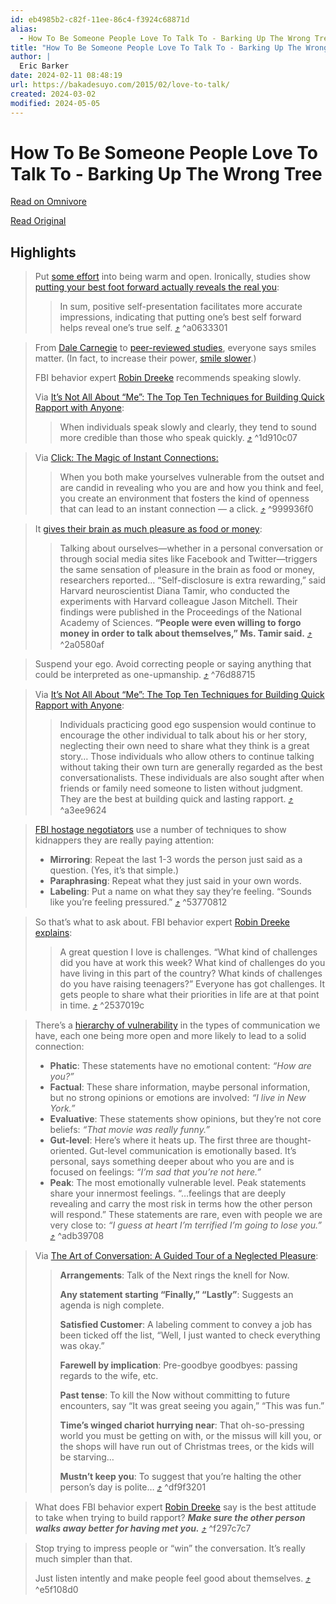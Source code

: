 ```yaml
---
id: eb4985b2-c82f-11ee-86c4-f3924c68871d
alias:
  - How To Be Someone People Love To Talk To - Barking Up The Wrong Tree
title: "How To Be Someone People Love To Talk To - Barking Up The Wrong Tree"
author: |
  Eric Barker
date: 2024-02-11 08:48:19
url: https://bakadesuyo.com/2015/02/love-to-talk/
created: 2024-03-02
modified: 2024-05-05
---
```


# How To Be Someone People Love To Talk To - Barking Up The Wrong Tree

[Read on Omnivore](https://omnivore.app/me/how-to-be-someone-people-love-to-talk-to-barking-up-the-wrong-tr-18d93cf74e3)

[Read Original](https://bakadesuyo.com/2015/02/love-to-talk/)

## Highlights

> Put [some effort](http://bakadesuyo.com/2012/05/whats-an-absurdly-easy-way-to-improve-all-you/) into being warm and open. Ironically, studies show [putting your best foot forward actually reveals the real you](http://bakadesuyo.com/2011/05/does-putting-your-best-self-forward-reveal-yo/):
> 
> > In sum, positive self-presentation facilitates more accurate impressions, indicating that putting one’s best self forward helps reveal one’s true self. [⤴️](https://omnivore.app/me/how-to-be-someone-people-love-to-talk-to-barking-up-the-wrong-tr-18d93cf74e3#a0633301-3083-405f-a030-a8989ff56d78)  ^a0633301

> From [Dale Carnegie](http://bakadesuyo.com/2013/01/truth-dale-carnegies-how-win-friends-influence-people/) to [peer-reviewed studies](http://bakadesuyo.com/2011/11/whats-the-easiest-way-to-make-yourself-more-a/), everyone says smiles matter. (In fact, to increase their power, [smile slower](http://bakadesuyo.com/2011/09/is-there-an-easy-way-to-improve-your-smile/).)
> 
> FBI behavior expert [Robin Dreeke](http://bakadesuyo.com/2013/11/rapport-building-skills/) recommends speaking slowly.
> 
> Via [It’s Not All About “Me”: The Top Ten Techniques for Building Quick Rapport with Anyone](http://www.amazon.com/gp/product/B0060YIBLK/ref=as%5Fli%5Fss%5Ftl?ie=UTF8&camp=1789&creative=390957&creativeASIN=B0060YIBLK&linkCode=as2&tag=spacforrent-20):
> 
> > When individuals speak slowly and clearly, they tend to sound more credible than those who speak quickly. [⤴️](https://omnivore.app/me/how-to-be-someone-people-love-to-talk-to-barking-up-the-wrong-tr-18d93cf74e3#1d910c07-5a9c-4f2c-b71d-5bec1b42df47)  ^1d910c07

> Via [Click: The Magic of Instant Connections:](http://www.amazon.com/gp/product/0385529066/ref=as%5Fli%5Fss%5Ftl?ie=UTF8&camp=1789&creative=390957&creativeASIN=0385529066&linkCode=as2&tag=spacforrent-20)
> 
> > When you both make yourselves vulnerable from the outset and are candid in revealing who you are and how you think and feel, you create an environment that fosters the kind of openness that can lead to an instant connection — a click. [⤴️](https://omnivore.app/me/how-to-be-someone-people-love-to-talk-to-barking-up-the-wrong-tr-18d93cf74e3#999936f0-d266-4da0-98d0-b87efede4ee2)  ^999936f0

> It [gives their brain as much pleasure as food or money](http://bakadesuyo.com/2012/05/what-gives-your-brain-as-much-pleasure-as-foo/):
> 
> > Talking about ourselves—whether in a personal conversation or through social media sites like Facebook and Twitter—triggers the same sensation of pleasure in the brain as food or money, researchers reported… “Self-disclosure is extra rewarding,” said Harvard neuroscientist Diana Tamir, who conducted the experiments with Harvard colleague Jason Mitchell. Their findings were published in the Proceedings of the National Academy of Sciences. **“People were even willing to forgo money in order to talk about themselves,” Ms. Tamir said.** [⤴️](https://omnivore.app/me/how-to-be-someone-people-love-to-talk-to-barking-up-the-wrong-tr-18d93cf74e3#2a0580af-29bb-4257-98f1-30804d8bdf6b)  ^2a0580af

> Suspend your ego. Avoid correcting people or saying anything that could be interpreted as one-upmanship. [⤴️](https://omnivore.app/me/how-to-be-someone-people-love-to-talk-to-barking-up-the-wrong-tr-18d93cf74e3#76d88715-faaa-426c-910c-8911e217e51d)  ^76d88715

> Via [It’s Not All About “Me”: The Top Ten Techniques for Building Quick Rapport with Anyone](http://www.amazon.com/gp/product/B0060YIBLK/ref=as%5Fli%5Fss%5Ftl?ie=UTF8&camp=1789&creative=390957&creativeASIN=B0060YIBLK&linkCode=as2&tag=spacforrent-20):
> 
> > Individuals practicing good ego suspension would continue to encourage the other individual to talk about his or her story, neglecting their own need to share what they think is a great story… Those individuals who allow others to continue talking without taking their own turn are generally regarded as the best conversationalists. These individuals are also sought after when friends or family need someone to listen without judgment. They are the best at building quick and lasting rapport. [⤴️](https://omnivore.app/me/how-to-be-someone-people-love-to-talk-to-barking-up-the-wrong-tr-18d93cf74e3#a3ee9624-00b5-43a3-9b9a-f3bd7436d22e)  ^a3ee9624

> [FBI hostage negotiators](http://bakadesuyo.com/2013/06/hostage-negotiation/) use a number of techniques to show kidnappers they are really paying attention:
> 
> * **Mirroring**: Repeat the last 1-3 words the person just said as a question. (Yes, it’s that simple.)
> * **Paraphrasing**: Repeat what they just said in your own words.
> * **Labeling**: Put a name on what they say they’re feeling. “Sounds like you’re feeling pressured.” [⤴️](https://omnivore.app/me/how-to-be-someone-people-love-to-talk-to-barking-up-the-wrong-tr-18d93cf74e3#53770812-ac13-491e-866b-b55127b5d7b6)  ^53770812

> So that’s what to ask about. FBI behavior expert [Robin Dreeke explains](http://bakadesuyo.com/2014/10/how-to-get-people-to-like-you/):
> 
> > A great question I love is challenges. “What kind of challenges did you have at work this week? What kind of challenges do you have living in this part of the country? What kinds of challenges do you have raising teenagers?” Everyone has got challenges. It gets people to share what their priorities in life are at that point in time. [⤴️](https://omnivore.app/me/how-to-be-someone-people-love-to-talk-to-barking-up-the-wrong-tr-18d93cf74e3#2537019c-a161-43bc-ab68-92f027a596db)  ^2537019c

> There’s a [hierarchy of vulnerability](http://www.amazon.com/gp/product/0385529066/ref=as%5Fli%5Fss%5Ftl?ie=UTF8&camp=1789&creative=390957&creativeASIN=0385529066&linkCode=as2&tag=spacforrent-20) in the types of communication we have, each one being more open and more likely to lead to a solid connection:
> 
> * **Phatic**: These statements have no emotional content: _“How are you?”_
> * **Factual**: These share information, maybe personal information, but no strong opinions or emotions are involved: _“I live in New York.”_
> * **Evaluative**: These statements show opinions, but they’re not core beliefs: _“That movie was really funny.”_
> * **Gut-level**: Here’s where it heats up. The first three are thought-oriented. Gut-level communication is emotionally based. It’s personal, says something deeper about who you are and is focused on feelings: _“I’m sad that you’re not here.”_
> * **Peak**: The most emotionally vulnerable level. Peak statements share your innermost feelings. “…feelings that are deeply revealing and carry the most risk in terms how the other person will respond.” These statements are rare, even with people we are very close to: _“I guess at heart I’m terrified I’m going to lose you.”_ [⤴️](https://omnivore.app/me/how-to-be-someone-people-love-to-talk-to-barking-up-the-wrong-tr-18d93cf74e3#adb39708-fd19-4ada-a61f-7ca38492d1af)  ^adb39708

> Via [The Art of Conversation: A Guided Tour of a Neglected Pleasure](http://www.amazon.com/gp/product/B001P9O38A/ref=as%5Fli%5Fss%5Ftl?ie=UTF8&camp=1789&creative=390957&creativeASIN=B001P9O38A&linkCode=as2&tag=spacforrent-20):
> 
> > **Arrangements**: Talk of the Next rings the knell for Now.
> > 
> > **Any statement starting “Finally,” “Lastly”**: Suggests an agenda is nigh complete.
> > 
> > **Satisfied Customer**: A labeling comment to convey a job has been ticked off the list, “Well, I just wanted to check everything was okay.”
> > 
> > **Farewell by implication**: Pre-goodbye goodbyes: passing regards to the wife, etc.
> > 
> > **Past tense**: To kill the Now without committing to future encounters, say “It was great seeing you again,” “This was fun.”
> > 
> > **Time’s winged chariot hurrying near**: That oh-so-pressing world you must be getting on with, or the missus will kill you, or the shops will have run out of Christmas trees, or the kids will be starving…
> > 
> > **Mustn’t keep you**: To suggest that you’re halting the other person’s day is polite… [⤴️](https://omnivore.app/me/how-to-be-someone-people-love-to-talk-to-barking-up-the-wrong-tr-18d93cf74e3#df9f3201-7264-461b-a601-d353c0efe8c3)  ^df9f3201

> What does FBI behavior expert [Robin Dreeke](http://bakadesuyo.com/2013/11/rapport-building-skills/) say is the best attitude to take when trying to build rapport? **_Make sure the other person walks away better for having met you._** [⤴️](https://omnivore.app/me/how-to-be-someone-people-love-to-talk-to-barking-up-the-wrong-tr-18d93cf74e3#f297c7c7-efc1-40ab-8b56-a13887b69218)  ^f297c7c7

> Stop trying to impress people or “win” the conversation. It’s really much simpler than that.
> 
> Just listen intently and make people feel good about themselves. [⤴️](https://omnivore.app/me/how-to-be-someone-people-love-to-talk-to-barking-up-the-wrong-tr-18d93cf74e3#e5f108d0-0480-4c23-868b-31a05287961e)  ^e5f108d0

